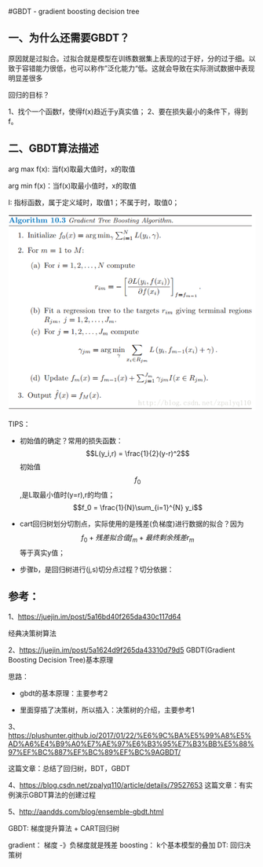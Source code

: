 #GBDT - gradient boosting decision tree

## 一、为什么还需要GBDT？

原因就是过拟合。过拟合就是模型在训练数据集上表现的过于好，分的过于细。以致于容错能力很低，也可以称作”泛化能力“低。这就会导致在实际测试数据中表现明显差很多


回归的目标？

1、找个一个函数f，使得f(x)趋近于y真实值；
2、要在损失最小的条件下，得到f。



## 二、GBDT算法描述

arg max f(x): 当f(x)取最大值时，x的取值

arg min f(x)：当f(x)取最小值时，x的取值

I: 指标函数，属于定义域时，取值1；不属于时，取值0；


![](/assets/2-gbdt-jibenyuanli-1.png)

TIPS：

*  初始值的确定？常用的损失函数：$$L(y_i,r) = \frac{1}{2}(y-r)^2$$ 初始值$$f_0$$,是L取最小值时(y=r),r的均值；$$f_0 = \frac{1}{N}\sum_{i=1}^{N} y_i$$

* cart回归树划分切割点，实际使用的是残差(负梯度)进行数据的拟合？因为$$f_0 + 残差拟合值f_m + 最终剩余残差r_m$$ 等于真实y值；

* 步骤b，是回归树进行(j,s)切分点过程？切分依据： 













## 参考：
1、https://juejin.im/post/5a16bd40f265da430c117d64

经典决策树算法

2、https://juejin.im/post/5a1624d9f265da43310d79d5
GBDT(Gradient Boosting Decision Tree)基本原理

思路：

* gbdt的基本原理：主要参考2

* 里面穿插了决策树，所以插入：决策树的介绍，主要参考1


3、https://plushunter.github.io/2017/01/22/%E6%9C%BA%E5%99%A8%E5%AD%A6%E4%B9%A0%E7%AE%97%E6%B3%95%E7%B3%BB%E5%88%97%EF%BC%887%EF%BC%89%EF%BC%9AGBDT/

这篇文章：总结了回归树，BDT，GBDT


4、https://blog.csdn.net/zpalyq110/article/details/79527653
这篇文章：有实例演示GBDT算法的创建过程


5、http://aandds.com/blog/ensemble-gbdt.html

GBDT: 梯度提升算法 + CART回归树

gradient： 梯度  -》负梯度就是残差 
boosting： k个基本模型的叠加
DT: 回归决策树









